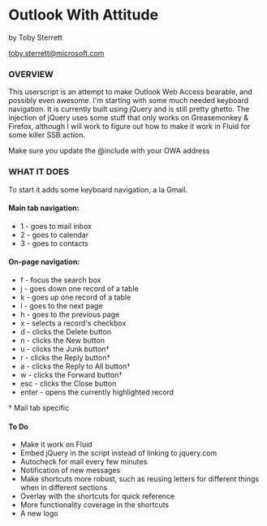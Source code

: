 # Outlook With Attitude
by Toby Sterrett

toby.sterrett@microsoft.com


### OVERVIEW
This userscript is an attempt to make Outlook Web Access bearable, and possibly even awesome. I'm starting with some much needed keyboard navigation. It is currently built using jQuery and is still pretty ghetto. The injection of jQuery uses some stuff that only works on Greasemonkey & Firefox, although I will work to figure out how to make it work in Fluid for some killer SSB action.

Make sure you update the @include with your OWA address

### WHAT IT DOES
To start it adds some keyboard navigation, a la Gmail.

#### Main tab navigation:

* 1 - goes to mail inbox
* 2 - goes to calendar
* 3 - goes to contacts

#### On-page navigation:

* f - focus the search box
* j - goes down one record of a table
* k - goes up one record of a table
* l - goes to the next page
* h - goes to the previous page
* x - selects a record's checkbox
* d - clicks the Delete button
* n - clicks the New button
* u - clicks the Junk button†
* r - clicks the Reply button†
* a - clicks the Reply to All button†
* w - clicks the Forward button†
* esc - clicks the Close button
* enter - opens the currently highlighted record

† Mail tab specific

#### To Do

* Make it work on Fluid
* Embed jQuery in the script instead of linking to jquery.com
* Autocheck for mail every few minutes
* Notification of new messages
* Make shortcuts more robust, such as reusing letters for different things when in different sections
* Overlay with the shortcuts for quick reference
* More functionality coverage in the shortcuts
* A new logo